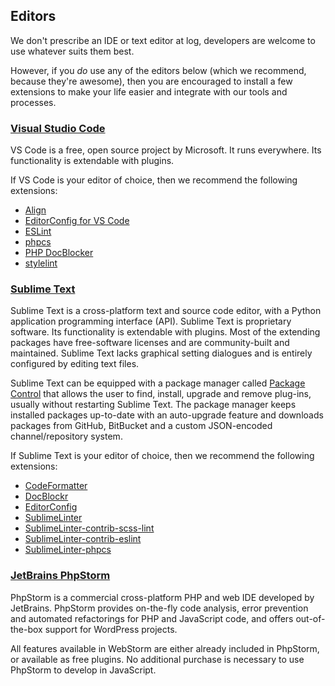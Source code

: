 ## Editors

We don't prescribe an IDE or text editor at log, developers are welcome to use whatever suits them best.

However, if you _do_ use any of the editors below (which we recommend, because they're awesome), then you are encouraged to install a few extensions to make your life easier and integrate with our tools and processes.

### [Visual Studio Code](https://code.visualstudio.com/)

VS Code is a free, open source project by Microsoft. It runs everywhere. Its functionality is extendable with plugins.

If VS Code is your editor of choice, then we recommend the following extensions:

* [Align](https://marketplace.visualstudio.com/items?itemName=steve8708.Align)
* [EditorConfig for VS Code](https://marketplace.visualstudio.com/items?itemName=EditorConfig.EditorConfig)
* [ESLint](https://marketplace.visualstudio.com/items?itemName=dbaeumer.vscode-eslint)
* [phpcs](https://marketplace.visualstudio.com/items?itemName=ikappas.phpcs)
* [PHP DocBlocker](https://marketplace.visualstudio.com/items?itemName=neilbrayfield.php-docblocker)
* [stylelint](https://marketplace.visualstudio.com/items?itemName=shinnn.stylelint)


### [Sublime Text](http://www.sublimetext.com/)

Sublime Text is a cross-platform text and source code editor, with a Python application programming interface (API). Sublime Text is proprietary software. Its functionality is extendable with plugins. Most of the extending packages have free-software licenses and are community-built and maintained. Sublime Text lacks graphical setting dialogues and is entirely configured by editing text files.

Sublime Text can be equipped with a package manager called [Package Control](https://packagecontrol.io/) that allows the user to find, install, upgrade and remove plug-ins, usually without restarting Sublime Text. The package manager keeps installed packages up-to-date with an auto-upgrade feature and downloads packages from GitHub, BitBucket and a custom JSON-encoded channel/repository system.

If Sublime Text is your editor of choice, then we recommend the following extensions:

* [CodeFormatter](https://packagecontrol.io/packages/CodeFormatter)
* [DocBlockr](https://packagecontrol.io/packages/DocBlockr)
* [EditorConfig](https://packagecontrol.io/packages/EditorConfig)
* [SublimeLinter](https://packagecontrol.io/packages/SublimeLinter)
* [SublimeLinter-contrib-scss-lint](https://packagecontrol.io/packages/SublimeLinter-contrib-scss-lint)
* [SublimeLinter-contrib-eslint](https://packagecontrol.io/packages/SublimeLinter-contrib-eslint)
* [SublimeLinter-phpcs](https://packagecontrol.io/packages/SublimeLinter-phpcs)

### [JetBrains PhpStorm](https://www.jetbrains.com/phpstorm/)

PhpStorm is a commercial cross-platform PHP and web IDE developed by JetBrains. PhpStorm provides on-the-fly code analysis, error prevention and automated refactorings for PHP and JavaScript code, and offers out-of-the-box support for WordPress projects.

All features available in WebStorm are either already included in PhpStorm, or available as free plugins. No additional purchase is necessary to use PhpStorm to develop in JavaScript.
